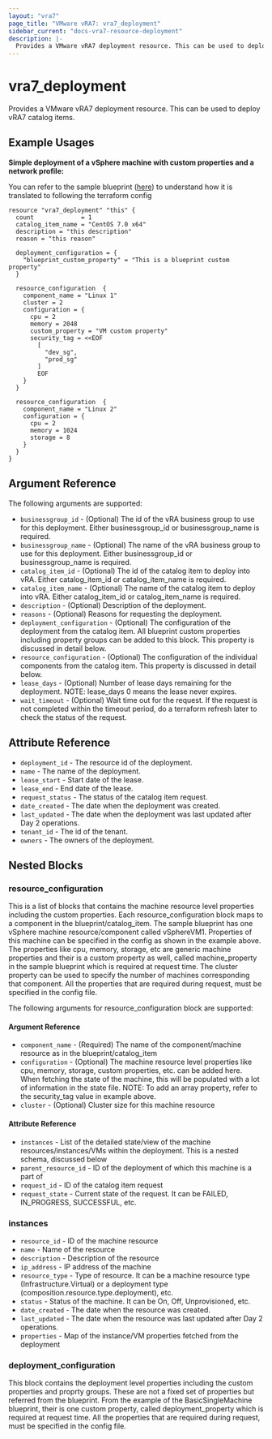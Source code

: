 ```yaml
---
layout: "vra7"
page_title: "VMware vRA7: vra7_deployment"
sidebar_current: "docs-vra7-resource-deployment"
description: |-
  Provides a VMware vRA7 deployment resource. This can be used to deploy vRA7 catalog items.
---
```


# vra7\_deployment

Provides a VMware vRA7 deployment resource. This can be used to deploy vRA7 catalog items.

## Example Usages

**Simple deployment of a vSphere machine with custom properties and a network profile:**

You can refer to the sample blueprint ([here](https://github.com/vmware/terraform-provider-vra7/tree/master/website/docs/r)) to understand how it is translated to following the terraform config

```hcl
resource "vra7_deployment" "this" {
  count             = 1
  catalog_item_name = "CentOS 7.0 x64"
  description = "this description"
  reason = "this reason"

  deployment_configuration = {
    "blueprint_custom_property" = "This is a blueprint custom property"
  }
  
  resource_configuration  {
    component_name = "Linux 1"
    cluster = 2
    configuration = {
      cpu = 2
      memory = 2048
      custom_property = "VM custom property"
      security_tag = <<EOF
        [
          "dev_sg",
          "prod_sg"
        ]
        EOF
    }
  }

  resource_configuration  {
    component_name = "Linux 2"
    configuration = {
      cpu = 2
      memory = 1024
      storage = 8
    }
  }
}
```

## Argument Reference

The following arguments are supported:

* `businessgroup_id` - (Optional) The id of the vRA business group to use for this deployment. Either businessgroup_id or businessgroup_name is required.
* `businessgroup_name` - (Optional) The name of the vRA business group to use for this deployment. Either businessgroup_id or businessgroup_name is required.
* `catalog_item_id` - (Optional) The id of the catalog item to deploy into vRA. Either catalog_item_id or catalog_item_name is required.
* `catalog_item_name` - (Optional) The name of the catalog item to deploy into vRA. Either catalog_item_id or catalog_item_name is required.
* `description` - (Optional) Description of the deployment.
* `reasons` - (Optional) Reasons for requesting the deployment.
* `deployment_configuration` - (Optional) The configuration of the deployment from the catalog item. All blueprint custom properties including property groups can be added to this block. This property is discussed in detail below.
* `resource_configuration` - (Optional) The configuration of the individual components from the catalog item. This property is discussed in detail below.
* `lease_days` - (Optional) Number of lease days remaining for the deployment. NOTE: lease_days 0 means the lease never expires.
* `wait_timeout` - (Optional) Wait time out for the request. If the request is not completed within the timeout period, do a terraform refresh later to check the status of the request. 

## Attribute Reference

* `deployment_id` - The resource id of the deployment.
* `name` - The name of the deployment.
* `lease_start` - Start date of the lease.
* `lease_end` - End date of the lease.
* `request_status` - The status of the catalog item request.
* `date_created` - The date when the deployment was created.
* `last_updated` - The date when the deployment was last updated after Day 2 operations.
* `tenant_id` - The id of the tenant.
* `owners` - The owners of the deployment.

## Nested Blocks

### resource_configuration ###

This is a list of blocks that contains the machine resource level properties including the custom properties. Each resource_configuration block maps to a component in the blueprint/catalog_item. The sample blueprint has one vSphere machine resource/component called vSphereVM1. Properties of this machine can be specified in the config as shown in the example above. The properties like cpu, memory, storage, etc are generic machine properties and their is a custom property as well, called machine_property in the sample blueprint which is required at request time. The cluster property can be used to specify the number of machines corresponding that component. All the properties that are required during request, must be specified in the config file.

The following arguments for resource_configuration block are supported:

#### Argument Reference

* `component_name` - (Required) The name of the component/machine resource as in the blueprint/catalog_item
* `configuration` - (Optional) The machine resource level properties like cpu, memory, storage, custom properties, etc. can be added here. When fetching the state of the machine, this will be populated with a lot of information in the state file.
NOTE: To add an array property, refer to the security_tag value in example above.
* `cluster` - (Optional) Cluster size for this machine resource

#### Attribute Reference

* `instances` - List of the detailed state/view of the machine resources/instances/VMs within the deployment. This is a nested schema, discussed below
* `parent_resource_id` - ID of the deployment of which this machine is a part of
* `request_id` - ID of the catalog item request
* `request_state` - Current state of the request. It can be FAILED, IN_PROGRESS, SUCCESSFUL, etc.

### instances ###

* `resource_id` - ID of the machine resource
* `name` - Name of the resource
* `description` - Description of the resource
* `ip_address` - IP address of the machine
* `resource_type` - Type of resource. It can be a machine resource type (Infrastructure.Virtual) or a deployment type (composition.resource.type.deployment), etc.
* `status` - Status of the machine. It can be On, Off, Unprovisioned, etc.
* `date_created` - The date when the resource was created.
* `last_updated` - The date when the resource was last updated after Day 2 operations.
* `properties` - Map of the instance/VM properties fetched from the deployment


### deployment_configuration ###

This block contains the deployment level properties including the custom properties and proprty groups. These are not a fixed set of properties but referred from the blueprint. From the example of the BasicSingleMachine blueprint, their is one custom property, called deployment_property which is required at request time. All the properties that are required during request, must be specified in the config file.
